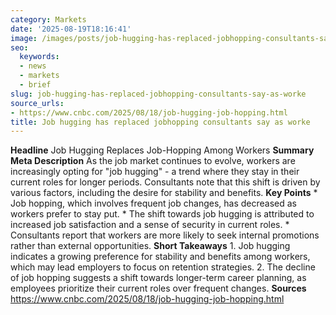 ```yaml
---
category: Markets
date: '2025-08-19T18:16:41'
image: /images/posts/job-hugging-has-replaced-jobhopping-consultants-say-as-worke.jpg
seo:
  keywords:
  - news
  - markets
  - brief
slug: job-hugging-has-replaced-jobhopping-consultants-say-as-worke
source_urls:
- https://www.cnbc.com/2025/08/18/job-hugging-job-hopping.html
title: Job hugging has replaced jobhopping consultants say as worke
---
```


**Headline** Job Hugging Replaces Job-Hopping Among Workers  **Summary Meta Description** As the job market continues to evolve, workers are increasingly opting for "job hugging" - a trend where they stay in their current roles for longer periods. Consultants note that this shift is driven by various factors, including the desire for stability and benefits.  **Key Points**  * Job hopping, which involves frequent job changes, has decreased as workers prefer to stay put. * The shift towards job hugging is attributed to increased job satisfaction and a sense of security in current roles. * Consultants report that workers are more likely to seek internal promotions rather than external opportunities.  **Short Takeaways**  1.  Job hugging indicates a growing preference for stability and benefits among workers, which may lead employers to focus on retention strategies. 2.  The decline of job hopping suggests a shift towards longer-term career planning, as employees prioritize their current roles over frequent changes.  **Sources** https://www.cnbc.com/2025/08/18/job-hugging-job-hopping.html